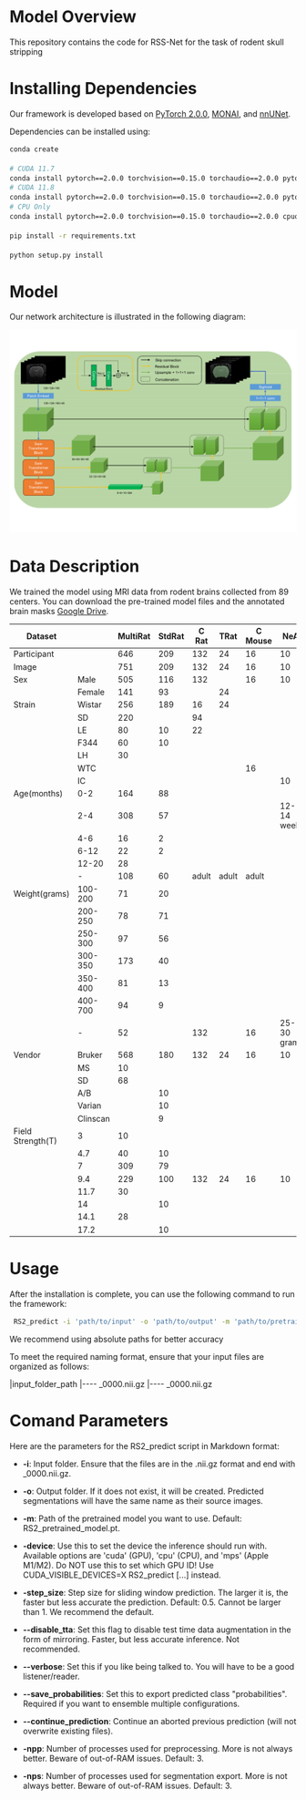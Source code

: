 # Model Overview

This repository contains the code for RSS-Net for the task of rodent skull stripping

# Installing Dependencies

Our framework is developed based on [PyTorch 2.0.0](https://pytorch.org/), [MONAI](https://monai.io/), and [nnUNet](https://github.com/MIC-DKFZ/nnUNet). 

Dependencies can be installed using:

``` bash
conda create

# CUDA 11.7
conda install pytorch==2.0.0 torchvision==0.15.0 torchaudio==2.0.0 pytorch-cuda=11.7 -c pytorch -c nvidia
# CUDA 11.8
conda install pytorch==2.0.0 torchvision==0.15.0 torchaudio==2.0.0 pytorch-cuda=11.8 -c pytorch -c nvidia
# CPU Only
conda install pytorch==2.0.0 torchvision==0.15.0 torchaudio==2.0.0 cpuonly -c pytorch

pip install -r requirements.txt

python setup.py install
```


# Model

Our network architecture is illustrated in the following diagram:

![Network Architecture](./assets/RSS.png)


# Data Description

We trained the model using MRI data from rodent brains collected from 89 centers. You can download the pre-trained model files and the annotated brain masks [Google Drive](https://drive.google.com/drive/folders/1cTlFFGL9iTUoZOT5Rgqi2ZAyqyPlXYd-).

| Dataset           |          | MultiRat | StdRat | C Rat | TRat  | C Mouse | NeAt        |
|-------------------|----------|----------|--------|-------|-------|---------|-------------|
| Participant       |          | 646      | 209    | 132   | 24    | 16      | 10          |
| Image             |          | 751      | 209    | 132   | 24    | 16      | 10          |
| Sex               | Male     | 505      | 116    | 132   |       | 16      | 10          |
|                   | Female   | 141      | 93     |       | 24    |         |             |
| Strain            | Wistar   | 256      | 189    | 16    | 24    |         |             |
|                   | SD       | 220      |        | 94    |       |         |             |
|                   | LE       | 80       | 10     | 22    |       |         |             |
|                   | F344     | 60       | 10     |       |       |         |             |
|                   | LH       | 30       |        |       |       |         |             |
|                   | WTC      |          |        |       |       | 16      |             |
|                   | IC       |          |        |       |       |         | 10          |
| Age(months)       | 0-2      | 164      | 88     |       |       |         |             |
|                   | 2-4      | 308      | 57     |       |       |         | 12-14 weeks |
|                   | 4-6      | 16       | 2      |       |       |         |             |
|                   | 6-12     | 22       | 2      |       |       |         |             |
|                   | 12-20    | 28       |        |       |       |         |             |
|                   | -        | 108      | 60     | adult | adult | adult   |             |
| Weight(grams)     | 100-200  | 71       | 20     |       |       |         |             |
|                   | 200-250  | 78       | 71     |       |       |         |             |
|                   | 250-300  | 97       | 56     |       |       |         |             |
|                   | 300-350  | 173      | 40     |       |       |         |             |
|                   | 350-400  | 81       | 13     |       |       |         |             |
|                   | 400-700  | 94       | 9      |       |       |         |             |
|                   | -        | 52       |        | 132   |       | 16      | 25-30 grams |
| Vendor            | Bruker   | 568      | 180    | 132   | 24    | 16      | 10          |
|                   | MS       | 10       |        |       |       |         |             |
|                   | SD       | 68       |        |       |       |         |             |
|                   | A/B      |          | 10     |       |       |         |             |
|                   | Varian   |          | 10     |       |       |         |             |
|                   | Clinscan |          | 9      |       |       |         |             |
| Field Strength(T) | 3        | 10       |        |       |       |         |             |
|                   | 4.7      | 40       | 10     |       |       |         |             |
|                   | 7        | 309      | 79     |       |       |         |             |
|                   | 9.4      | 229      | 100    | 132   | 24    | 16      | 10          |
|                   | 11.7     | 30       |        |       |       |         |             |
|                   | 14       |          | 10     |       |       |         |             |
|                   | 14.1     | 28       |        |       |       |         |             |
|                   | 17.2     |          | 10     |       |       |         |             |


# Usage

After the installation is complete, you can use the following command to run the framework:

```bash
 RS2_predict -i 'path/to/input' -o 'path/to/output' -m 'path/to/pretrained_model.pt'
```

We recommend using absolute paths for better accuracy

To meet the required naming format, ensure that your input files are organized as follows:

|input_folder_path
|---- <file-name1>_0000.nii.gz
|---- <file-name2>_0000.nii.gz

# Comand Parameters
Here are the parameters for the RS2_predict script in Markdown format:

- **-i**: Input folder. Ensure that the files are in the .nii.gz format and end with _0000.nii.gz.
  
- **-o**: Output folder. If it does not exist, it will be created. Predicted segmentations will have the same name as their source images.

- **-m**: Path of the pretrained model you want to use. Default: RS2_pretrained_model.pt.


- **-device**: Use this to set the device the inference should run with. Available options are 'cuda' (GPU), 'cpu' (CPU), and 'mps' (Apple M1/M2). Do NOT use this to set which GPU ID! Use CUDA_VISIBLE_DEVICES=X RS2_predict [...] instead.

- **-step_size**: Step size for sliding window prediction. The larger it is, the faster but less accurate the prediction. Default: 0.5. Cannot be larger than 1. We recommend the default.

- **--disable_tta**: Set this flag to disable test time data augmentation in the form of mirroring. Faster, but less accurate inference. Not recommended.

- **--verbose**: Set this if you like being talked to. You will have to be a good listener/reader.

- **--save_probabilities**: Set this to export predicted class "probabilities". Required if you want to ensemble multiple configurations.

- **--continue_prediction**: Continue an aborted previous prediction (will not overwrite existing files).

- **-npp**: Number of processes used for preprocessing. More is not always better. Beware of out-of-RAM issues. Default: 3.

- **-nps**: Number of processes used for segmentation export. More is not always better. Beware of out-of-RAM issues. Default: 3.

